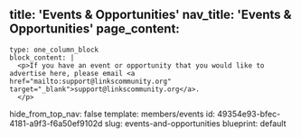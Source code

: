 title: 'Events & Opportunities'
nav_title: 'Events & Opportunities'
page_content:
  -
    type: one_column_block
    block_content: |
      <p>If you have an event or opportunity that you would like to advertise here, please email <a href="mailto:support@linkscommunity.org" target="_blank">support@linkscommunity.org</a>.
      </p>
hide_from_top_nav: false
template: members/events
id: 49354e93-bfec-4181-a9f3-f6a50ef9102d
slug: events-and-opportunities
blueprint: default
